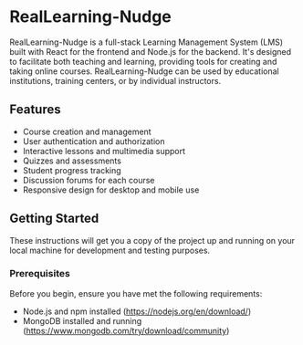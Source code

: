 # RealLearning-Nudge

RealLearning-Nudge is a full-stack Learning Management System (LMS) built with React for the frontend and Node.js for the backend. It's designed to facilitate both teaching and learning, providing tools for creating and taking online courses. RealLearning-Nudge can be used by educational institutions, training centers, or by individual instructors.

## Features

- Course creation and management
- User authentication and authorization
- Interactive lessons and multimedia support
- Quizzes and assessments
- Student progress tracking
- Discussion forums for each course
- Responsive design for desktop and mobile use

## Getting Started

These instructions will get you a copy of the project up and running on your local machine for development and testing purposes.

### Prerequisites

Before you begin, ensure you have met the following requirements:
- Node.js and npm installed (https://nodejs.org/en/download/)
- MongoDB installed and running (https://www.mongodb.com/try/download/community)
